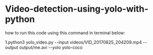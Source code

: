 # Video-detection-using-yolo-with-python
how to run this code using this command  in terminal below:







1.python3 yolo_video.py --input videos/VID_20170825_204209.mp4 --output output/me.avi --yolo yolo-coco

